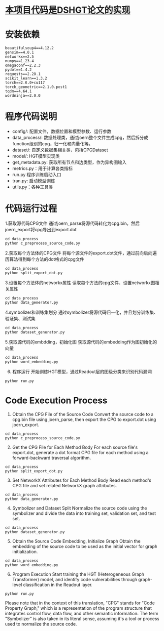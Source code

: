 # [本项目代码是DSHGT论文的实现](https://arxiv.org/pdf/2306.01376.pdf)

# 安装依赖

```
beautifulsoup4==4.12.2
gensim==4.0.1
networkx==2.5
numpy==1.23.4
omegaconf==2.2.3
pydot==1.4.2
requests==2.28.1
scikit_learn==1.3.2
torch==2.0.0+cu117
torch_geometric==2.1.0.post1
tqdm==4.64.1
wordninja==2.0.0
```

# 程序代码说明

- config/:  配置文件，数据位置和模型参数、运行参数
- data_process/:  数据处理类，通过joern整个文件生成cpg，然后拆分成function级别的cpg，归一化和向量化等。
- dataset/: 自定义数据集相关类，包括CPGDataset
- model/: HGT模型实现类
- get_metadata.py: 获取所有节点和边类型，作为异构图输入
- metrics.py：用于计算各类指标
- run.py 程序训练启动入口
- tran.py: 启动模型训练
- utils.py：各种工具类

# 代码运行过程
1.获取源代码CPG文件
通过joern_parse将源代码转化为cpg.bin，然后joern_export将cpg导出到export.dot
```shell
cd data_process
python c_preprocess_source_code.py
```
2.获取每个方法体的CPG文件
 将每个源文件的export.dot文件，通过前向后向遍历算法得到每个方法的dot格式的cpg文件
```shell
cd data_process
python split_export_dot.py
```
3.设置每个方法体的networkx属性
读取每个方法的cpg文件，设置networkx图相关属性
```shell
cd data_process
python data_generator.py
```
4.symbolizer和训练集划分
通过symbolizer将源代码归一化，并且划分训练集、验证集、测试集
```shell
cd data_process
python dataset_generator.py
```
5.获取源代码的embdding，初始化图
获取源代码的embedding作为图初始化的向量
```shell
cd data_process
python word_embedding.py
```
6. 程序运行 开始训练HGT模型，通过Readout层的图级分类来识别代码漏洞
```shell
python run.py
```

# Code Execution Process
1. Obtain the CPG File of the Source Code Convert the source code to a cpg.bin file using joern_parse, then export the CPG to export.dot using joern_export.
```shell
cd data_process
python c_preprocess_source_code.py
```
2. Get the CPG File for Each Method Body For each source file's export.dot, generate a dot format CPG file for each method using a forward-backward traversal algorithm.
```shell
cd data_process
python split_export_dot.py
```
3. Set NetworkX Attributes for Each Method Body Read each method's CPG file and set related NetworkX graph attributes.
```shell
cd data_process
python data_generator.py
```
4. Symbolizer and Dataset Split Normalize the source code using the symbolizer and divide the data into training set, validation set, and test set.
```shell
cd data_process
python dataset_generator.py
```
5. Obtain the Source Code Embedding, Initialize Graph Obtain the embedding of the source code to be used as the initial vector for graph initialization.
```shell
cd data_process
python word_embedding.py
```

6. Program Execution Start training the HGT (Heterogeneous Graph Transformer) model, and identify code vulnerabilities through graph-level classification in the Readout layer.
```shell
python run.py
```

Please note that in the context of this translation, "CPG" stands for "Code Property Graph," which is a representation of the program structure that integrates control flow, data flow, and other semantic information. The term "Symbolizer" is also taken in its literal sense, assuming it's a tool or process used to normalize the source code.
